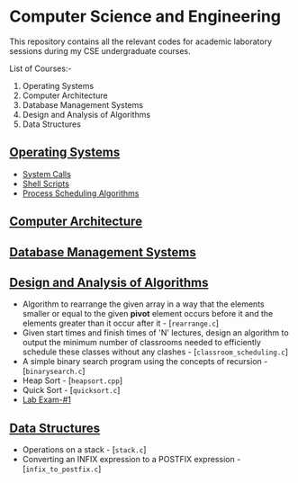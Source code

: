 # Computer Science and Engineering

This repository contains all the relevant codes for academic laboratory sessions during my CSE undergraduate courses.

List of Courses:-<br>
1. Operating Systems<br>
2. Computer Architecture<br>
3. Database Management Systems<br>
4. Design and Analysis of Algorithms<br>
5. Data Structures<br>

## [Operating Systems](https://github.com/harshitbudhraja/CSE-Practicals/tree/master/Operating%20Systems)

* [System Calls](https://github.com/harshitbudhraja/CSE-Practicals/tree/master/Operating%20Systems/System%20Calls)
* [Shell Scripts](https://github.com/harshitbudhraja/CSE-Practicals/tree/master/Operating%20Systems/Shell%20Scripts)
* [Process Scheduling Algorithms](https://github.com/harshitbudhraja/CSE-Practicals/tree/master/Operating%20Systems/Scheduling%20Algorithms)

## [Computer Architecture](https://github.com/harshitbudhraja/CSE-Practicals/tree/master/Computer%20Architecture)

## [Database Management Systems](https://github.com/harshitbudhraja/CSE-Practicals/tree/master/DBMS)

## [Design and Analysis of Algorithms](https://github.com/harshitbudhraja/CSE-Practicals/tree/master/Algorithms)

* Algorithm to rearrange the given array in a way that the elements smaller or equal to the given **pivot** element occurs before it and the elements greater than it occur after it - [`rearrange.c`]
* Given start times and finish times of 'N' lectures, design an algorithm to output the minimum number of classrooms needed to efficiently schedule these classes without any clashes - [`classroom_scheduling.c`]
* A simple binary search program using the concepts of recursion - [`binarysearch.c`]
* Heap Sort - [`heapsort.cpp`]
* Quick Sort - [`quicksort.c`]
* [Lab Exam-#1](https://github.com/harshitbudhraja/CSE-Practicals/tree/master/Algorithms/Lab%20Exam-#1)

## [Data Structures](https://github.com/harshitbudhraja/CSE-Practicals/tree/master/Data%20Structures)

* Operations on a stack - [`stack.c`]
* Converting an INFIX expression to a POSTFIX expression - [`infix_to_postfix.c`]
